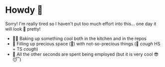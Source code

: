 # Howdy 🤠 

Sorry! I'm really tired so I haven't put too much effort into this... one day it will look 🥰 pretty!

- 👨‍🍳 Baking up something cool both in the kitchen and in the repos
- 🦜 Filling up precious space (🧠) with not-so-precious things (👀 *cough* HS + TS *cough*)
- 🔬 All the other seconds are spent being employed (but it is very cool 😎😴)   
